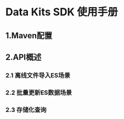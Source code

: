 # Data Kits SDK 使用手册

## 1.Maven配置

## 2.API概述

### 2.1 离线文件导入ES场景

### 2.2 批量更新ES数据场景

### 2.3 存储化查询